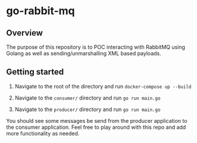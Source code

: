 # go-rabbit-mq

## Overview

The purpose of this repository is to POC interacting with RabbitMQ using Golang as well as sending/unmarshalling XML based payloads. 

## Getting started

1. Navigate to the root of the directory and run `docker-compose up --build`

2. Navigate to the `consumer/` directory and run `go run main.go`

3. Navigate to the `producer/` directory and run `go run main.go`

You should see some messages be send from the producer application to the consumer application. Feel free to play around with this repo and add more functionality as needed.